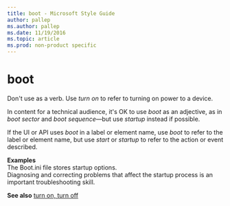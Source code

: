 ```yaml
---
title: boot - Microsoft Style Guide
author: pallep
ms.author: pallep
ms.date: 11/19/2016
ms.topic: article
ms.prod: non-product specific
---
```


# boot

Don't use as a verb. Use *turn on* to refer to turning on power to a device. 

In content for a technical audience, it's OK to use *boot* as an adjective, as in *boot sector* and *boot sequence*—but use *startup* instead if possible.

If the UI or API uses *boot* in a label or element name, use *boot* to refer to the label or element name, but use *start* or *startup* to refer to the action or event described.

**Examples**  
The Boot.ini file stores startup options.  
Diagnosing and correcting problems that affect the startup process is an important troubleshooting skill.  

**See also** [turn on, turn off](/style-guide/a-z-word-list-term-collections/t/turn-on-turn-off)
